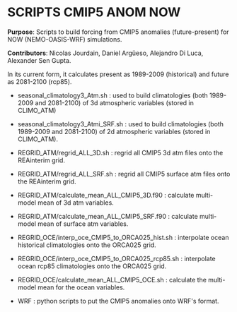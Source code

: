 # SCRIPTS CMIP5 ANOM NOW

**Purpose**: Scripts to build forcing from CMIP5 anomalies (future-present) for NOW (NEMO-OASIS-WRF) simulations.

**Contributors**: Nicolas Jourdain, Daniel Argüeso, Alejandro Di Luca, Alexander Sen Gupta. 

In its current form, it calculates present as 1989-2009 (historical) and future as 2081-2100 (rcp85).

* seasonal\_climatology3\_Atm.sh : used to build climatologies (both 1989-2009 and 2081-2100) of 3d atmospheric variables (stored in CLIMO\_ATM)

* seasonal\_climatology3\_Atmi\_SRF.sh : used to build climatologies (both 1989-2009 and 2081-2100) of 2d atmospheric variables (stored in CLIMO\_ATM).

* REGRID\_ATM/regrid\_ALL\_3D.sh : regrid all CMIP5 3d atm files onto the REAinterim grid.

* REGRID\_ATM/regrid\_ALL\_SRF.sh : regrid all CMIP5 surface atm files onto the REAinterim grid.

* REGRID\_ATM/calculate\_mean\_ALL\_CMIP5\_3D.f90 : calculate multi-model mean of 3d atm variables. 

* REGRID\_ATM/calculate\_mean\_ALL\_CMIP5\_SRF.f90 : calculate multi-model mean of surface atm variables. 

* REGRID\_OCE/interp\_oce\_CMIP5\_to\_ORCA025\_hist.sh : interpolate ocean historical climatologies onto the ORCA025 grid.

* REGRID\_OCE/interp\_oce\_CMIP5\_to\_ORCA025\_rcp85.sh : interpolate ocean rcp85 climatologies onto the ORCA025 grid.

* REGRID\_OCE/calculate\_mean\_ALL\_CMIP5\_OCE.sh : calculate the multi-model mean for the ocean variables.

* WRF : python scripts to put the CMIP5 anomalies onto WRF's format.
